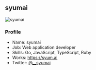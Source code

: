 ## syumai

![syumai](https://syum.ai/image/random?type=svg##)

### Profile

- Name: syumai
- Job: Web application developer
- Skills: Go, JavaScript, TypeScript, Ruby
- Works: https://syum.ai
- Twitter: [@\_\_syumai](https://twitter.com/__syumai)
